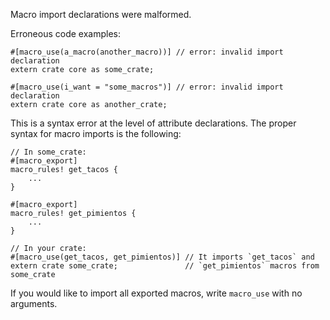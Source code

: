 Macro import declarations were malformed.

Erroneous code examples:

```compile_fail,E0466
#[macro_use(a_macro(another_macro))] // error: invalid import declaration
extern crate core as some_crate;

#[macro_use(i_want = "some_macros")] // error: invalid import declaration
extern crate core as another_crate;
```

This is a syntax error at the level of attribute declarations. The proper
syntax for macro imports is the following:

```ignore (cannot-doctest-multicrate-project)
// In some_crate:
#[macro_export]
macro_rules! get_tacos {
    ...
}

#[macro_export]
macro_rules! get_pimientos {
    ...
}

// In your crate:
#[macro_use(get_tacos, get_pimientos)] // It imports `get_tacos` and
extern crate some_crate;               // `get_pimientos` macros from some_crate
```

If you would like to import all exported macros, write `macro_use` with no
arguments.
